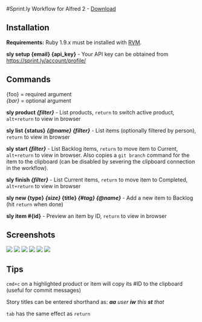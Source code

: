 #Sprint.ly Workflow for Alfred 2 - [Download](https://dl.dropbox.com/s/e6f6zvkpihylasd/Sprintly.alfredworkflow)

Installation
------------

**Requirements:** Ruby 1.9.x must be installed with [RVM][].

**sly setup {email} {api_key}** - Your API key can be obtained from <https://sprint.ly/account/profile/>


Commands
--------

{foo} = required argument   
_{bar}_ = optional argument

**sly product _{filter}_** - List products, `return` to switch active product, `alt+return` to view in browser

**sly list {status} _{@name}_ _{filter}_** - List items (optionally filtered by person), `return` to view in browser

**sly start _{filter}_** - List Backlog items, `return` to move item to Current, `alt+return` to view in browser. Also copies a `git branch` command for the item to the clipboard (can be disabled by severing the clipboard connection in the workflow).

**sly finish _{filter}_** - List Current items, `return` to move item to Completed, `alt+return` to view in browser

**sly new {type} _{size}_ {title} _{#tag}_ _{@name}_** - Add a new item to Backlog (hit `return` when done)

**sly item #{id}** - Preview an item by ID, `return` to view in browser


Screenshots
-----------

[![](http://samrayner.com/app/cache/files/Collections/Sprint.ly%20for%20Alfred/1.%20Main%20Options.128.jpg)][1]
[![](http://samrayner.com/app/cache/files/Collections/Sprint.ly%20for%20Alfred/2.%20Listing%20Items.128.jpg)][2]
[![](http://samrayner.com/app/cache/files/Collections/Sprint.ly%20for%20Alfred/3.%20Adding%20an%20Item.128.jpg)][3]
[![](http://samrayner.com/app/cache/files/Collections/Sprint.ly%20for%20Alfred/4.%20Scoring%20a%20New%20Item.128.jpg)][4]
[![](http://samrayner.com/app/cache/files/Collections/Sprint.ly%20for%20Alfred/5.%20Previewing%20a%20New%20Item.128.jpg)][5]
[![](http://samrayner.com/app/cache/files/Collections/Sprint.ly%20for%20Alfred/6.%20Assigning%20an%20Item%20to%20a%20User.128.jpg)][6]

[1]: http://samrayner.com/app/cache/files/collections/Sprint.ly%20for%20Alfred/1.%20Main%20Options.jpg
[2]: http://samrayner.com/app/cache/files/collections/Sprint.ly%20for%20Alfred/2.%20Listing%20Items.jpg
[3]: http://samrayner.com/app/cache/files/collections/Sprint.ly%20for%20Alfred/3.%20Adding%20an%20Item.jpg
[4]: http://samrayner.com/app/cache/files/collections/Sprint.ly%20for%20Alfred/4.%20Scoring%20a%20New%20Item.jpg
[5]: http://samrayner.com/app/cache/files/collections/Sprint.ly%20for%20Alfred/5.%20Previewing%20a%20New%20Item.jpg
[6]: http://samrayner.com/app/cache/files/collections/Sprint.ly%20for%20Alfred/6.%20Assigning%20an%20Item%20to%20a%20User.jpg


Tips
----

`cmd+c` on a highlighted product or item will copy its #ID to the clipboard (useful for commit messages)

Story titles can be entered shorthand as: _**aa** user **iw** this **st** that_

`tab` has the same effect as `return`

[rvm]: https://rvm.io/